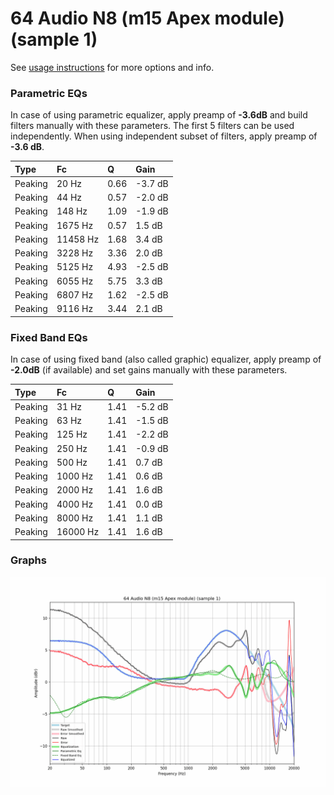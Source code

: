 # 64 Audio N8 (m15 Apex module) (sample 1)
See [usage instructions](https://github.com/jaakkopasanen/AutoEq#usage) for more options and info.

### Parametric EQs
In case of using parametric equalizer, apply preamp of **-3.6dB** and build filters manually
with these parameters. The first 5 filters can be used independently.
When using independent subset of filters, apply preamp of **-3.6 dB**.

| Type    | Fc       |    Q | Gain    |
|:--------|:---------|:-----|:--------|
| Peaking | 20 Hz    | 0.66 | -3.7 dB |
| Peaking | 44 Hz    | 0.57 | -2.0 dB |
| Peaking | 148 Hz   | 1.09 | -1.9 dB |
| Peaking | 1675 Hz  | 0.57 | 1.5 dB  |
| Peaking | 11458 Hz | 1.68 | 3.4 dB  |
| Peaking | 3228 Hz  | 3.36 | 2.0 dB  |
| Peaking | 5125 Hz  | 4.93 | -2.5 dB |
| Peaking | 6055 Hz  | 5.75 | 3.3 dB  |
| Peaking | 6807 Hz  | 1.62 | -2.5 dB |
| Peaking | 9116 Hz  | 3.44 | 2.1 dB  |

### Fixed Band EQs
In case of using fixed band (also called graphic) equalizer, apply preamp of **-2.0dB**
(if available) and set gains manually with these parameters.

| Type    | Fc       |    Q | Gain    |
|:--------|:---------|:-----|:--------|
| Peaking | 31 Hz    | 1.41 | -5.2 dB |
| Peaking | 63 Hz    | 1.41 | -1.5 dB |
| Peaking | 125 Hz   | 1.41 | -2.2 dB |
| Peaking | 250 Hz   | 1.41 | -0.9 dB |
| Peaking | 500 Hz   | 1.41 | 0.7 dB  |
| Peaking | 1000 Hz  | 1.41 | 0.6 dB  |
| Peaking | 2000 Hz  | 1.41 | 1.6 dB  |
| Peaking | 4000 Hz  | 1.41 | 0.0 dB  |
| Peaking | 8000 Hz  | 1.41 | 1.1 dB  |
| Peaking | 16000 Hz | 1.41 | 1.6 dB  |

### Graphs
![](./64%20Audio%20N8%20(m15%20Apex%20module)%20(sample%201).png)